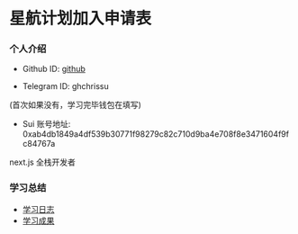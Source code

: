 # 星航计划加入申请表

### 个人介绍

- Github ID: [github](https://github.com/GHChrisSu)

- Telegram ID: ghchrissu

(首次如果没有，学习完毕钱包在填写)

- Sui 账号地址: 0xab4db1849a4df539b30771f98279c82c710d9ba4e708f8e3471604f9fc84767a

next.js 全栈开发者

### 学习总结

- [学习日志](journal.md)
- [学习成果](summary.md)
